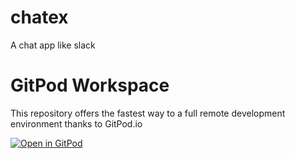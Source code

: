 # chatex
A chat app like slack


# GitPod Workspace
This repository offers the fastest way to a full remote development environment thanks to GitPod.io

[![Open in GitPod](https://gitpod.io/button/open-in-gitpod.svg)](https://gitpod.io#https://github.com/DemonHa/gitpod-workspace)

